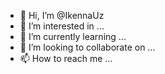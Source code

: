 - 👋 Hi, I’m @IkennaUz
- 👀 I’m interested in ...
- 🌱 I’m currently learning ...
- 💞️ I’m looking to collaborate on ...
- 📫 How to reach me ...

<!---
IkennaUz/IkennaUz is a ✨ special ✨ repository because its `README.md` (this file) appears on your GitHub profile.
You can click the Preview link to take a look at your changes.
--->
